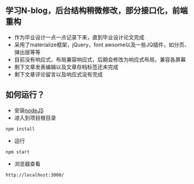 学习N-blog，后台结构稍微修改，部分接口化，前端重构
----
* 作为毕业设计一点一点记录下来，直到毕业设计论文完成
* 采用了materialize框架，jQuery，font awsome以及一些JQ插件，如分页、弹出层等等
* 目前没有响应式，布局兼容响应式，后期会修改为响应式布局，兼容各屏幕
* 剩下文章发表编辑以及文章存档标签还未完成
* 剩下文章评论留言以及响应式没有完成

如何运行？
----
* 安装[nodeJS](https://nodejs.org/)
* 进入到项目根目录
```shell
npm install
```
* 运行
```shell
npm start
```
* 浏览器查看
```
http://localhost:3000/
```

